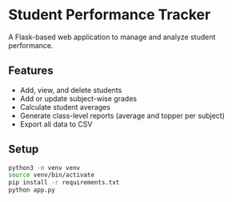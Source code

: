 # Student Performance Tracker

A Flask-based web application to manage and analyze student performance.

## Features
- Add, view, and delete students
- Add or update subject-wise grades
- Calculate student averages
- Generate class-level reports (average and topper per subject)
- Export all data to CSV

## Setup

```bash
python3 -m venv venv
source venv/bin/activate
pip install -r requirements.txt
python app.py

